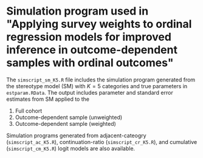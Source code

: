 # Simulation program used in "Applying survey weights to ordinal regression models for improved inference in outcome-dependent samples with ordinal outcomes"

The `simscript_sm_K5.R` file includes the simulation program generated from the stereotype model (SM) with $K=5$ categories and true parameters in `estparam.RData`. The output includes parameter and standard error estimates from SM applied to the
1. Full cohort
3. Outcome-dependent sample (unweighted)
4. Outcome-dependent sample (weighted)

Simulation programs generated from adjacent-cateogry (`simscript_ac_K5.R`), continuation-ratio (`simscript_cr_K5.R`), and cumulative (`simscript_cm_K5.R`) logit models are also available.